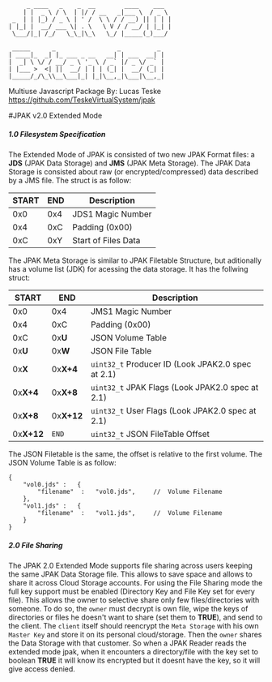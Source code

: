          _ ____   _    _  __        ____    ___  
        | |  _ \ / \  | |/ / __   _|___ \  / _ \ 
     _  | | |_) / _ \ | ' /  \ \ / / __) || | | |
    | |_| |  __/ ___ \| . \   \ V / / __/ | |_| |
     \___/|_| /_/   \_\_|\_\   \_/ |_____(_)___/ 
                                                 
     _____      _                 _          _ 
    | ____|_  _| |_ ___ _ __   __| | ___  __| |
    |  _| \ \/ / __/ _ \ '_ \ / _` |/ _ \/ _` |
    | |___ >  <| ||  __/ | | | (_| |  __/ (_| |
    |_____/_/\_\\__\___|_| |_|\__,_|\___|\__,_|
                                               
Multiuse Javascript Package 
By: Lucas Teske
https://github.com/TeskeVirtualSystem/jpak

#JPAK v2.0 Extended Mode

#####   1.0 Filesystem Specification
The Extended Mode of JPAK is consisted of two new JPAK Format files: a **JDS** (JPAK Data Storage) and **JMS** (JPAK Meta Storage). The JPAK Data Storage is consisted about raw (or encrypted/compressed) data described by a JMS file. The struct is as follow:

|   START   |    END    |          Description              |
| --------- | --------- | --------------------------------- |
|    0x0    |    0x4    | JDS1 Magic Number                 |
|    0x4    |    0xC    | Padding (0x00)                    |
|    0xC    |    0xY    | Start of Files Data               |

The JPAK Meta Storage is similar to JPAK Filetable Structure, but aditionally has a volume list (JDK) for acessing the data storage. It has the follwing struct:

|    START     |      END      |                    Description                    |
| ------------ | ------------- | ------------------------------------------------- |
|  0x0         |  0x4          | JMS1 Magic Number                                 |
|  0x4         |  0xC          | Padding (0x00)                                    |
|  0xC         |  0x**U**      | JSON Volume Table                                 |
|  0x**U**     |  0x**W**      | JSON File Table                                   |
|  0x**X**     |  0x**X+4**    | `uint32_t` Producer ID (Look JPAK2.0 spec at 2.1) |
|  0x**X+4**   |  0x**X+8**    | `uint32_t` JPAK Flags  (Look JPAK2.0 spec at 2.1) |
|  0x**X+8**   |  0x**X+12**   | `uint32_t` User Flags  (Look JPAK2.0 spec at 2.1) |
|  0x**X+12**  |  `END`        | `uint32_t` JSON FileTable Offset                  |

The JSON Filetable is the same, the offset is relative to the first volume. The JSON Volume Table is as follow:

    {
        "vol0.jds" :   {
            "filename"  :   "vol0.jds",     //  Volume Filename
        },
        "vol1.jds" :   {
            "filename"  :   "vol1.jds",     //  Volume Filename
        }
    }

##### 2.0   File Sharing

The JPAK 2.0 Extended Mode supports file sharing across users keeping the same JPAK Data Storage file. This allows to save space and allows to share it across Cloud Storage accounts. For using the File Sharing mode the full key support must be enabled (Directory Key and File Key set for every file). This allows the owner to selective share only few files/directories with someone. To do so, the `owner` must decrypt is own file, wipe the keys of directories or files he doesn't want to share (set them to **TRUE**), and send to the client. The `client` itself should reencrypt the `Meta Storage` with his own `Master Key` and store it on its personal cloud/storage. Then the `owner` shares the Data Storage with that customer. So when a JPAK Reader reads the extended mode jpak, when it encounters a directory/file with the key set to boolean **TRUE** it will know its encrypted but it doesnt have the key, so it will give access denied.

